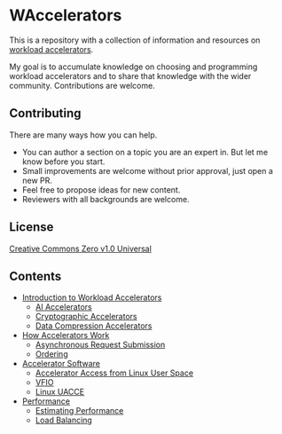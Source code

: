 # WAccelerators

This is a repository with a collection of information and resources on [workload
accelerators](./src/workload-accelerators.md).

My goal is to accumulate knowledge on choosing and programming workload
accelerators and to share that knowledge with the wider community. Contributions
are welcome.

## Contributing

There are many ways how you can help.

- You can author a section on a topic you are an expert in. But let me know
  before you start.
- Small improvements are welcome without prior approval, just open a new PR.
- Feel free to propose ideas for new content.
- Reviewers with all backgrounds are welcome.

## License

[Creative Commons Zero v1.0 Universal](LICENSE)

## Contents

- [Introduction to Workload Accelerators](./workload-accelerators.md)
  - [AI Accelerators](./ai-accelerators.md)
  - [Cryptographic Accelerators](./crypto-accelerators.md)
  - [Data Compression Accelerators](./data-compression-accelerators.md)
- [How Accelerators Work](./how-accelerators-work.md)
  - [Asynchronous Request Submission](./async-request-submission.md)
  - [Ordering](./ordering.md)
- [Accelerator Software](./accel-software.md)
  - [Accelerator Access from Linux User Space](./linux-user-space-device-access.md)
  - [VFIO](./vfio.md)
  - [Linux UACCE](./uacce.md)
- [Performance](./performance.md)
  - [Estimating Performance](./estimating-performance.md)
  - [Load Balancing](./load-balancing.md)

